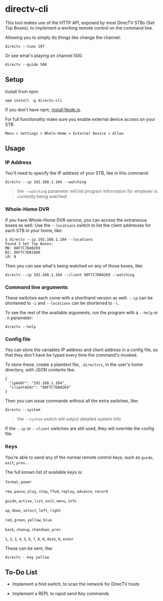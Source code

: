 directv-cli
===========

This tool makes use of the HTTP API, exposed by most DirecTV STBs (Set Top Boxes), to implement a working remote control on the command line.

Allowing you to simply do things like change the channel:

    directv --tune 297

Or see what's playing on channel 500:

    directv --guide 500

Setup
-----

Install from npm:

    npm install -g directv-cli

If you don't have npm, [install Node.js](https://github.com/joyent/node/wiki/installing-node.js-via-package-manager).

For full functionality make sure you enable external device access on your STB.

    Menu > Settings > Whole-Home > External Device > Allow

Usage
-----

### IP Address

You'll need to specify the IP address of your STB, like in this command:

    directv --ip 192.168.1.104 --watching

> the `--watching` parameter will list program information for whatever is currently being watched

### Whole-Home DVR

If you have Whole-Home DVR service, you can access the extraneous boxes as well. Use the `--locations` switch to list the client addresses for each STB in your home, like:

    $ directv --ip 192.168.1.104 --locations
    Found 3 Set Top Boxes:
    MB: 88F7C7DA0269
    B2: 88F7C7DA1460
    LR: 0

Then you can see what's being watched on any of those boxes, like:

    directv --ip 192.168.1.104 --client 88F7C7DA0269 --watching

### Command line arguments

These switches each come with a shorthand version as well. `--ip` can be shortened to `-i` and `--locations` can be shortened to `-l`.

To see the rest of the available arguments, run the program with a `--help` or `-h` parameter:

    directv --help

### Config file

You can store the variables IP address and client address in a config file, so that they don't have be typed every time the command's invoked.

To store these, create a plaintext file, `.directvrc`, in the user's home directory, with JSON contents like:

    {
      "ipAddr": "192.168.1.104",
      "clientAddr": "88F7C7DA0269"
    }

Then you can issue commands without all the extra switches, like:

    directv --system

> the `--system` switch will output detailed system info

If the `--ip` or `--client` switches are still used, they will override the config file.

### Keys

You're able to send any of the normal remote control keys, such as `guide`, `exit`, `prev`...

The full known list of available keys is:

`format`, `power`

`rew`, `pause`, `play`, `stop`, `ffwd`, `replay`, `advance`, `record`

`guide`, `active`, `list`, `exit`, `menu`, `info`

`up`, `down`, `select`, `left`, `right`

`red`, `green`, `yellow`, `blue`

`back`, `chanup`, `chandown`, `prev`

`1`, `2`, `3`, `4`, `5`, `6`, `7`, `8`, `9`, `dash`, `0`, `enter`

These can be sent, like:

    directv --key yellow

To-Do List
----------

* Implement a find switch, to scan the network for DirecTV hosts

* Implement a REPL to rapid send Key commands